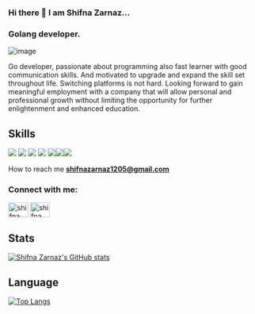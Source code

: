 ### Hi there 👋  I am Shifna Zarnaz...

### Golang developer.

![image](https://user-images.githubusercontent.com/97793229/182524392-ad2eaa1e-623c-48ef-8efe-2af3a96dcead.png)

 Go developer, passionate about programming also fast learner with good communication skills. And motivated to upgrade and expand the skill set throughout life. Switching platforms is not hard. Looking forward to gain meaningful employment with a company that will allow personal and professional growth without limiting the opportunity for further enlightenment and enhanced education.

## Skills

<img src="https://img.shields.io/badge/Go-00ADD8?style=for-the-badge&logo=go&logoColor=white" /> <img src="https://img.shields.io/badge/Docker-2CA5E0?style=for-the-badge&logo=docker&logoColor=white" /> <img src="https://img.shields.io/badge/HTML5-E34F26?style=for-the-badge&logo=html5&logoColor=white" /> <img src="https://img.shields.io/badge/GitHub_Actions-2088FF?style=for-the-badge&logo=github-actions&logoColor=white" /> <img src= "https://img.shields.io/badge/Cassandra-1287B1?style=for-the-badge&logo=apache%20cassandra&logoColor=white" /><img src="https://img.shields.io/badge/MongoDB-4EA94B?style=for-the-badge&logo=mongodb&logoColor=white" /><img src="https://img.shields.io/badge/MySQL-005C84?style=for-the-badge&logo=mysql&logoColor=white" />

How to reach me **shifnazarnaz1205@gmail.com**

<h3 align="left">Connect with me:</h3>
<p align="left">
<a href="https://linkedin.com/in/shifna zarnaz" target="blank"><img align="center" src="https://raw.githubusercontent.com/rahuldkjain/github-profile-readme-generator/master/src/images/icons/Social/linked-in-alt.svg" alt="shifna zarnaz" height="30" width="40" /></a>
<a href="https://www.hackerrank.com/shifna zarnaz s" target="blank"><img align="center" src="https://raw.githubusercontent.com/rahuldkjain/github-profile-readme-generator/master/src/images/icons/Social/hackerrank.svg" alt="shifna zarnaz s" height="30" width="40" /></a>
</p>

## Stats

[![Shifna Zarnaz's GitHub stats](https://github-readme-stats.vercel.app/api?username=Shifna12Zarnaz&show_icons=true&theme=tokyonight)](https://github.com/Shifna12Zarnaz/Shifna12Zarnaz/edit/main/README.md)

## Language

[![Top Langs](https://github-readme-stats.vercel.app/api/top-langs/?username=Shifna12Zarnaz&show_icons=true&theme=radical)](https://github.com/Shifna12Zarnaz/Shifna12Zarnaz/edit/main/README.md)
